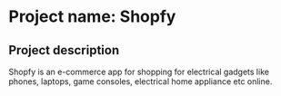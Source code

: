 # Project name: Shopfy

## Project description

Shopfy is an e-commerce app for shopping for electrical gadgets like phones, laptops, game consoles, electrical home appliance etc online.
